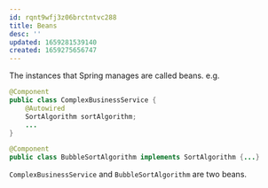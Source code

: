 ```yaml
---
id: rqnt9wfj3z06brctntvc288
title: Beans
desc: ''
updated: 1659281539140
created: 1659275656747
---
```


The instances that Spring manages are called beans. e.g.

```java
@Component
public class ComplexBusinessService {
    @Autowired
    SortAlgorithm sortAlgorithm;
    ...
}

@Component
public class BubbleSortAlgorithm implements SortAlgorithm {...}
```

`ComplexBusinessService` and `BubbleSortAlgorithm` are two beans.
